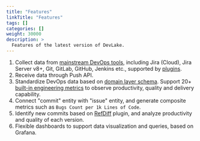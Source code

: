 ```yaml
---
title: "Features"
linkTitle: "Features"
tags: []
categories: []
weight: 30000
description: >
  Features of the latest version of DevLake.
---
```



1. Collect data from [mainstream DevOps tools](https://github.com/merico-dev/lake#project-roadmap), including Jira (Cloud), Jira Server v8+, Git, GitLab, GitHub, Jenkins etc., supported by [plugins](https://github.com/merico-dev/lake/blob/main/ARCHITECTURE.md).
2. Receive data through Push API. 
3. Standardize DevOps data based on [domain layer schema](https://github.com/merico-dev/lake/wiki/DataModel.Domain-layer-schema). Support 20+ [built-in engineering metrics](https://github.com/merico-dev/lake/wiki/Metric-Cheatsheet) to observe productivity, quality and delivery capability.
4. Connect "commit" entity with "issue" entity, and generate composite metrics such as `Bugs Count per 1k Lines of Code`.
5. Identify new commits based on [RefDiff](https://github.com/merico-dev/lake/tree/main/plugins/refdiff#refdiff) plugin, and analyze productivity and quality of each version.
6. Flexible dashboards to support data visualization and queries, based on Grafana.

<br><br><br>